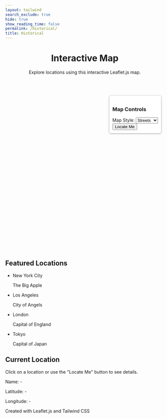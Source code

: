 ```yaml
---
layout: tailwind
search_exclude: true
hide: true
show_reading_time: false
permalink: /historical/
title: Historical
---
```


<link rel="stylesheet" href="https://cdnjs.cloudflare.com/ajax/libs/leaflet/1.9.4/leaflet.min.css" />

<style>
    #map {
      height: 500px;
      width: 100%;
      z-index: 10;
    }
    .map-container {
      position: relative;
    }
    .map-overlay {
      position: absolute;
      top: 10px;
      right: 10px;
      z-index: 1000;
      background-color: white;
      padding: 10px;
      border-radius: 5px;
      box-shadow: 0 1px 5px rgba(0,0,0,0.4);
    }
</style>

<div class="container mx-auto px-4 py-8">
    <header class="mb-8">
      <h1 class="text-3xl font-bold text-gray-800 mb-2">Interactive Map</h1>
      <p class="text-gray-600">Explore locations using this interactive Leaflet.js map.</p>
    </header>
    <div class="bg-white rounded-lg shadow-md p-4 mb-8">
      <div class="map-container">
        <div id="map" class="rounded-lg"></div>
        <div class="map-overlay hidden md:block">
          <h3 class="text-lg font-semibold mb-2">Map Controls</h3>
          <div class="mb-4">
            <label class="block text-sm font-medium text-gray-700 mb-1">Map Style:</label>
            <select id="map-style" class="w-full p-2 border rounded text-sm">
              <option value="streets">Streets</option>
              <option value="satellite">Satellite</option>
              <option value="terrain">Terrain</option>
            </select>
          </div>
          <div>
            <button id="locate-me" class="bg-blue-500 hover:bg-blue-600 text-white px-4 py-2 rounded text-sm transition">Locate Me</button>
          </div>
        </div>
      </div>
    </div>
    <div class="grid grid-cols-1 md:grid-cols-2 gap-6 mb-8">
      <div class="bg-white rounded-lg shadow-md p-4">
        <h2 class="text-xl font-semibold mb-3 text-gray-800">Featured Locations</h2>
        <ul id="locations-list" class="space-y-2">
          <li class="p-2 hover:bg-gray-100 rounded cursor-pointer transition" data-lat="40.7128" data-lng="-74.0060">
            <span class="font-medium">New York City</span>
            <p class="text-sm text-gray-600">The Big Apple</p>
          </li>
          <li class="p-2 hover:bg-gray-100 rounded cursor-pointer transition" data-lat="34.0522" data-lng="-118.2437">
            <span class="font-medium">Los Angeles</span>
            <p class="text-sm text-gray-600">City of Angels</p>
          </li>
          <li class="p-2 hover:bg-gray-100 rounded cursor-pointer transition" data-lat="51.5074" data-lng="-0.1278">
            <span class="font-medium">London</span>
            <p class="text-sm text-gray-600">Capital of England</p>
          </li>
          <li class="p-2 hover:bg-gray-100 rounded cursor-pointer transition" data-lat="35.6762" data-lng="139.6503">
            <span class="font-medium">Tokyo</span>
            <p class="text-sm text-gray-600">Capital of Japan</p>
          </li>
        </ul>
      </div>
      <div class="bg-white rounded-lg shadow-md p-4">
        <h2 class="text-xl font-semibold mb-3 text-gray-800">Current Location</h2>
        <div id="current-location-info" class="text-gray-600">
          <p class="mb-2">Click on a location or use the "Locate Me" button to see details.</p>
          <div id="location-details" class="hidden">
            <p class="mb-1"><span class="font-medium">Name:</span> <span id="location-name">-</span></p>
            <p class="mb-1"><span class="font-medium">Latitude:</span> <span id="location-lat">-</span></p>
            <p class="mb-1"><span class="font-medium">Longitude:</span> <span id="location-lng">-</span></p>
          </div>
        </div>
      </div>
    </div>
    <footer class="text-center text-gray-500 text-sm">
      <p>Created with Leaflet.js and Tailwind CSS</p>
    </footer>
</div>

<script src="https://cdnjs.cloudflare.com/ajax/libs/leaflet/1.9.4/leaflet.js"></script>
<script>
    document.addEventListener('DOMContentLoaded', function() {
      // Initialize map
      const map = L.map('map').setView([20, 0], 2);
      // Add default tile layer (OpenStreetMap)
      let currentTileLayer = L.tileLayer('https://{s}.tile.openstreetmap.org/{z}/{x}/{y}.png', {
        attribution: '&copy; <a href="https://www.openstreetmap.org/copyright">OpenStreetMap</a> contributors'
      }).addTo(map);
      // Tile layer options
      const tileLayers = {
        streets: L.tileLayer('https://{s}.tile.openstreetmap.org/{z}/{x}/{y}.png', {
          attribution: '&copy; <a href="https://www.openstreetmap.org/copyright">OpenStreetMap</a> contributors'
        }),
        satellite: L.tileLayer('https://{s}.google.com/vt/lyrs=s&x={x}&y={y}&z={z}', {
          maxZoom: 20,
          subdomains: ['mt0', 'mt1', 'mt2', 'mt3'],
          attribution: '&copy; Google Maps'
        }),
        terrain: L.tileLayer('https://{s}.tile.opentopomap.org/{z}/{x}/{y}.png', {
          maxZoom: 17,
          attribution: 'Map data: &copy; <a href="https://www.openstreetmap.org/copyright">OpenStreetMap</a> contributors, <a href="http://viewfinderpanoramas.org">SRTM</a> | Map style: &copy; <a href="https://opentopomap.org">OpenTopoMap</a>'
        })
      };
      // Map style switcher
      document.getElementById('map-style').addEventListener('change', function(e) {
        const style = e.target.value;
        if (currentTileLayer) {
          map.removeLayer(currentTileLayer);
        }
        currentTileLayer = tileLayers[style].addTo(map);
      });
      // Create a markers layer group
      const markersLayer = L.layerGroup().addTo(map);
      // Function to create a marker
      function createMarker(lat, lng, title, description) {
        markersLayer.clearLayers();
        const marker = L.marker([lat, lng])
          .addTo(markersLayer)
          .bindPopup(`<b>${title}</b><br>${description || ''}`)
          .openPopup();
        // Update location details
        document.getElementById('location-details').classList.remove('hidden');
        document.getElementById('location-name').textContent = title;
        document.getElementById('location-lat').textContent = lat.toFixed(4);
        document.getElementById('location-lng').textContent = lng.toFixed(4);
        // Center map on marker
        map.setView([lat, lng], 10);
      }
      // Set up location list click events
      const locationItems = document.querySelectorAll('#locations-list li');
      locationItems.forEach(item => {
        item.addEventListener('click', function() {
          const lat = parseFloat(this.getAttribute('data-lat'));
          const lng = parseFloat(this.getAttribute('data-lng'));
          const title = this.querySelector('span').textContent;
          const description = this.querySelector('p').textContent;
          createMarker(lat, lng, title, description);
          // Add active class
          locationItems.forEach(li => li.classList.remove('bg-gray-100'));
          this.classList.add('bg-gray-100');
        });
      });
      // Locate me button
      document.getElementById('locate-me').addEventListener('click', function() {
        if ("geolocation" in navigator) {
          navigator.geolocation.getCurrentPosition(function(position) {
            const lat = position.coords.latitude;
            const lng = position.coords.longitude;
            createMarker(lat, lng, "Your Location", "This is your current position");
          }, function(error) {
            alert("Could not get your location: " + error.message);
          });
        } else {
          alert("Geolocation is not supported by your browser");
        }
      });
      // Map click event for custom location
      map.on('click', function(e) {
        createMarker(e.latlng.lat, e.latlng.lng, "Custom Location", "Lat: " + e.latlng.lat.toFixed(4) + ", Lng: " + e.latlng.lng.toFixed(4));
      });
      // Start with New York selected
      locationItems[0].click();
    });
</script>